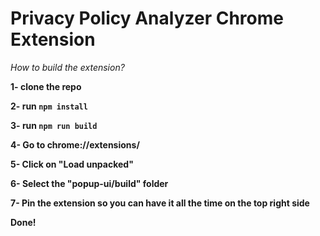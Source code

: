 # Privacy Policy Analyzer Chrome Extension

*How to build the extension?*

**1- clone the repo**

**2- run `npm install`**

**3- run `npm run build`**

**4- Go to chrome://extensions/**

**5- Click on "Load unpacked"**

**6- Select the "popup-ui/build" folder**

**7- Pin the extension so you can have it all the time on the top right side**

**Done!**
